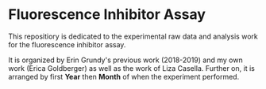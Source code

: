 # Fluorescence Inhibitor Assay

This repositiory is dedicated to the experimental raw data and analysis work for the fluorescence inhibitor assay. 

It is organized by Erin Grundy's previous work (2018-2019) and my own work (Erica Goldberger) as well as the work of Liza Casella. Further on, it is arranged by first **Year** then **Month** of when the experiment performed.
 
